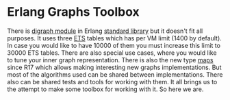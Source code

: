 # Erlang Graphs Toolbox

There is [digraph module](http://www.erlang.org/doc/man/digraph.html) in Erlang [standard library](http://www.erlang.org/doc/apps/stdlib/index.html) but it doesn't fit all purposes. It uses three  [ETS](http://www.erlang.org/doc/man/ets.html) tables which has per VM limit (1400 by default). In case you would like to have 10000 of them you must increase this limit to 30000 ETS tables. There are also special use cases, where you would like to tune your inner graph representation. There is also the new type [maps](http://www.erlang.org/doc/man/maps.html) since R17 which allows making interesting new graphs implementations. But most of the algorithms used can be shared between implementations. There also can be shared tests and tools for working with them. It all brings us to the attempt to make some toolbox for working with it. So here we are.
